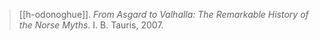 > [[h-odonoghue]]. *From Asgard to Valhalla: The Remarkable History of the Norse Myths*. I. B. Tauris, 2007.